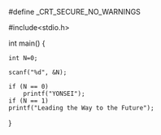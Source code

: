 #define _CRT_SECURE_NO_WARNINGS

#include<stdio.h>

int main() {

    int N=0;
	
    scanf("%d", &N);

    if (N == 0)
        printf("YONSEI");
    if (N == 1)
	printf("Leading the Way to the Future");

}
